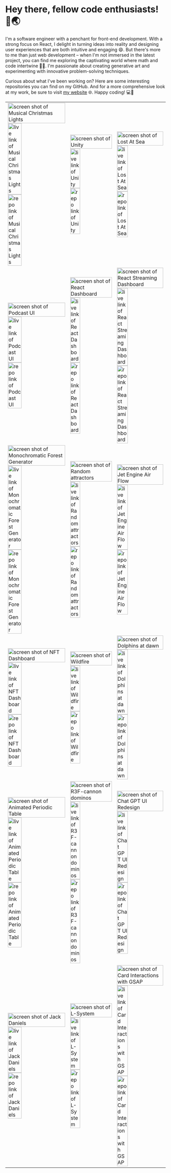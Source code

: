 # Hey there, fellow code enthusiasts! 🚀🌏

I'm a software engineer with a penchant for front-end development. With a strong focus on React, I delight in turning ideas into reality and designing user experiences that are both intuitive and engaging 😄. But there's more to me than just web development – when I'm not immersed in the latest project, you can find me exploring the captivating world where math and code intertwine 🎨🔢. I'm passionate about creating generative art and experimenting with innovative problem-solving techniques.
   
Curious about what I've been working on? Here are some interesting repositories you can find on my GitHub. And for a more comprehensive look at my work, be sure to visit [my website](https://dilums.com) 🌐. Happy coding! 💻🎉   
   
       
   
    
<table>
    <tbody>
        <tr>
            <td>
                <a href="https://github.com/dilums/musical-christmas-lights"><img src="https://res.cloudinary.com/ds574fco0/image/upload/v1681044696/gh-readme/christmas-lights_hmsx9e.png" alt="screen shot of Musical Christmas Lights" width="100%"></a>
                <a href="https://dilums.github.io/musical-christmas-lights"><img src="https://res.cloudinary.com/ds574fco0/image/upload/v1681044697/gh-readme/live_bezfn0.svg" alt="live link of Musical Christmas Lights" width="49%"></a>
                <a href="https://github.com/dilums/musical-christmas-lights"><img src="https://res.cloudinary.com/ds574fco0/image/upload/v1681044699/gh-readme/repo_pm8d3t.svg" alt="repo link of Musical Christmas Lights" width="49%"></a>
            </td>
            <td>
                <a href="https://github.com/dilums/unity"><img src="https://res.cloudinary.com/ds574fco0/image/upload/v1681044700/gh-readme/unity_yyktb1.png" alt="screen shot of Unity" width="100%"></a>
                <a href="https://dilums.github.io/unity"><img src="https://res.cloudinary.com/ds574fco0/image/upload/v1681044697/gh-readme/live_bezfn0.svg" alt="live link of Unity" width="49%"></a>
                <a href="https://github.com/dilums/unity"><img src="https://res.cloudinary.com/ds574fco0/image/upload/v1681044699/gh-readme/repo_pm8d3t.svg" alt="repo link of Unity" width="49%"></a>
            </td>
            <td>
                <a href="https://github.com/dilums/lost-at-sea"><img src="https://res.cloudinary.com/ds574fco0/image/upload/v1681044699/gh-readme/lost-at-sea_pcbvyg.png" alt="screen shot of Lost At Sea" width="100%"></a>
                <a href="https://dilums.github.io/lost-at-sea/"><img src="https://res.cloudinary.com/ds574fco0/image/upload/v1681044697/gh-readme/live_bezfn0.svg" alt="live link of Lost At Sea" width="49%"></a>
                <a href="https://github.com/dilums/lost-at-sea"><img src="https://res.cloudinary.com/ds574fco0/image/upload/v1681044699/gh-readme/repo_pm8d3t.svg" alt="repo link of Lost At Sea" width="49%"></a>
            </td>
        </tr>
        <tr>
            <td>
                <a href="https://github.com/dilums/podcast-ui"><img src="https://res.cloudinary.com/ds574fco0/image/upload/v1681044702/gh-readme/podcast-app_i0nn7z.png" alt="screen shot of Podcast UI" width="100%"></a>
                <a href="https://podcast-layout.netlify.app/"><img src="https://res.cloudinary.com/ds574fco0/image/upload/v1681044697/gh-readme/live_bezfn0.svg" alt="live link of Podcast UI" width="49%"></a>
                <a href="https://github.com/dilums/podcast-ui"><img src="https://res.cloudinary.com/ds574fco0/image/upload/v1681044699/gh-readme/repo_pm8d3t.svg" alt="repo link of Podcast UI" width="49%"></a>
            </td>
            <td>
                <a href="https://github.com/dilums/react-dashboard"><img src="https://res.cloudinary.com/ds574fco0/image/upload/v1681044700/gh-readme/responsive-react-dashboard_x4avn4.png" alt="screen shot of React Dashboard" width="100%"></a>
                <a href="https://dilums-react-dashboard.netlify.app/"><img src="https://res.cloudinary.com/ds574fco0/image/upload/v1681044697/gh-readme/live_bezfn0.svg" alt="live link of React Dashboard" width="49%"></a>
                <a href="https://github.com/dilums/react-dashboard"><img src="https://res.cloudinary.com/ds574fco0/image/upload/v1681044699/gh-readme/repo_pm8d3t.svg" alt="repo link of React Dashboard" width="49%"></a>
            </td>
            <td>
                <a href="https://github.com/dilums/react-streaming-dashboard"><img src="https://res.cloudinary.com/ds574fco0/image/upload/v1681044700/gh-readme/react-streaming-dashboard_dpbydf.png" alt="screen shot of React Streaming Dashboard" width="100%"></a>
                <a href="https://react-streaming-dashboard.netlify.app/"><img src="https://res.cloudinary.com/ds574fco0/image/upload/v1681044697/gh-readme/live_bezfn0.svg" alt="live link of React Streaming Dashboard" width="49%"></a>
                <a href="https://github.com/dilums/react-streaming-dashboard"><img src="https://res.cloudinary.com/ds574fco0/image/upload/v1681044699/gh-readme/repo_pm8d3t.svg" alt="repo link of React Streaming Dashboard" width="49%"></a>
            </td>
        </tr>
        <tr>
            <td>
                <a href="https://github.com/dilums/Monochromatic-Forest-Generator"><img src="https://res.cloudinary.com/ds574fco0/image/upload/v1681044698/gh-readme/react-monochromatic-landscape-generator_nr8cui.png" alt="screen shot of Monochromatic Forest Generator " width="100%"></a>
                <a href="https://monochromatic-forest-generator.netlify.app/"><img src="https://res.cloudinary.com/ds574fco0/image/upload/v1681044697/gh-readme/live_bezfn0.svg" alt="live link of Monochromatic Forest Generator " width="49%"></a>
                <a href="https://github.com/dilums/Monochromatic-Forest-Generator"><img src="https://res.cloudinary.com/ds574fco0/image/upload/v1681044699/gh-readme/repo_pm8d3t.svg" alt="repo link of Monochromatic Forest Generator " width="49%"></a>
            </td>
            <td>
                <a href="https://github.com/dilums/random-attractors"><img src="https://res.cloudinary.com/ds574fco0/image/upload/v1681044698/gh-readme/random-attractors_kvllu3.png" alt="screen shot of Random attractors" width="100%"></a>
                <a href="https://dilums.github.io/random-attractors/"><img src="https://res.cloudinary.com/ds574fco0/image/upload/v1681044697/gh-readme/live_bezfn0.svg" alt="live link of Random attractors" width="49%"></a>
                <a href="https://github.com/dilums/random-attractors"><img src="https://res.cloudinary.com/ds574fco0/image/upload/v1681044699/gh-readme/repo_pm8d3t.svg" alt="repo link of Random attractors" width="49%"></a>
            </td>
            <td>
                <a href="https://github.com/dilums/jet-engine-threejs"><img src="https://res.cloudinary.com/ds574fco0/image/upload/v1681044696/gh-readme/68747470733a2f2f7265732e636c6f7564696e6172792e636f6d2f647335373466636f302f696d6167652f75706c6f61642f76313637393431333238342f6769746875622f6a65742d656e67696e655f78397238776f2e706e67_htoabm.png" alt="screen shot of Jet Engine Air Flow" width="100%"></a>
                <a href="https://jet-engine-air-flow.netlify.app/"><img src="https://res.cloudinary.com/ds574fco0/image/upload/v1681044697/gh-readme/live_bezfn0.svg" alt="live link of Jet Engine Air Flow" width="49%"></a>
                <a href="https://github.com/dilums/jet-engine-threejs"><img src="https://res.cloudinary.com/ds574fco0/image/upload/v1681044699/gh-readme/repo_pm8d3t.svg" alt="repo link of Jet Engine Air Flow" width="49%"></a>
            </td>
        </tr>
        <tr>
            <td>
                <a href="https://github.com/dilums/nft-dashboard"><img src="https://res.cloudinary.com/ds574fco0/image/upload/v1681044696/gh-readme/ggew_cchnjx.png" alt="screen shot of NFT Dashboard" width="100%"></a>
                <a href="https://dilums-nft-dashboard.netlify.app/"><img src="https://res.cloudinary.com/ds574fco0/image/upload/v1681044697/gh-readme/live_bezfn0.svg" alt="live link of NFT Dashboard" width="49%"></a>
                <a href="https://github.com/dilums/nft-dashboard"><img src="https://res.cloudinary.com/ds574fco0/image/upload/v1681044699/gh-readme/repo_pm8d3t.svg" alt="repo link of NFT Dashboard" width="49%"></a>
            </td>
            <td>
                <a href="https://github.com/dilums/wildfire"><img src="https://res.cloudinary.com/ds574fco0/image/upload/v1681044702/gh-readme/wildfire_dbpqxe.png" alt="screen shot of Wildfire" width="100%"></a>
                <a href="https://dilums.github.io/wildfire/"><img src="https://res.cloudinary.com/ds574fco0/image/upload/v1681044697/gh-readme/live_bezfn0.svg" alt="live link of Wildfire" width="49%"></a>
                <a href="https://github.com/dilums/wildfire"><img src="https://res.cloudinary.com/ds574fco0/image/upload/v1681044699/gh-readme/repo_pm8d3t.svg" alt="repo link of Wildfire" width="49%"></a>
            </td>
            <td>
                <a href="https://github.com/dilums/dolphins-at-dawn"><img src="https://res.cloudinary.com/ds574fco0/image/upload/v1681044696/gh-readme/dolphins-at-dawn_vmewdk.png" alt="screen shot of Dolphins at dawn" width="100%"></a>
                <a href="https://codepen.io/dilums/live/bGqpNop"><img src="https://res.cloudinary.com/ds574fco0/image/upload/v1681044697/gh-readme/live_bezfn0.svg" alt="live link of Dolphins at dawn" width="49%"></a>
                <a href="https://github.com/dilums/dolphins-at-dawn"><img src="https://res.cloudinary.com/ds574fco0/image/upload/v1681044699/gh-readme/repo_pm8d3t.svg" alt="repo link of Dolphins at dawn" width="49%"></a>
            </td>
        </tr>
        <tr>
            <td>
                <a href="https://github.com/dilums/animated-periodic-table"><img src="https://res.cloudinary.com/ds574fco0/image/upload/v1681044696/gh-readme/68747470733a2f2f7265732e636c6f7564696e6172792e636f6d2f647335373466636f302f696d6167652f75706c6f61642f76313637393338383035362f6769746875622f706572696f6469632d7461626c655f6379656466382e706e67_p9ugrh.png" alt="screen shot of Animated Periodic Table" width="100%"></a>
                <a href="https://dilums.github.io/animated-periodic-table/"><img src="https://res.cloudinary.com/ds574fco0/image/upload/v1681044697/gh-readme/live_bezfn0.svg" alt="live link of Animated Periodic Table" width="49%"></a>
                <a href="https://github.com/dilums/animated-periodic-table"><img src="https://res.cloudinary.com/ds574fco0/image/upload/v1681044699/gh-readme/repo_pm8d3t.svg" alt="repo link of Animated Periodic Table" width="49%"></a>
            </td>
            <td>
                <a href="https://github.com/dilums/r3f-cannon-dominos"><img src="https://res.cloudinary.com/ds574fco0/image/upload/v1681044694/gh-readme/68747470733a2f2f7265732e636c6f7564696e6172792e636f6d2f647335373466636f302f696d6167652f75706c6f61642f76313638303031303031302f6769746875622f7468756d626e61696c5f6863677879702e706e67_c4gr81.png" alt="screen shot of R3F-cannon dominos" width="100%"></a>
                <a href="https://codesandbox.io/s/r3f-cannon-dominos-0007w"><img src="https://res.cloudinary.com/ds574fco0/image/upload/v1681044697/gh-readme/live_bezfn0.svg" alt="live link of R3F-cannon dominos" width="49%"></a>
                <a href="https://github.com/dilums/r3f-cannon-dominos"><img src="https://res.cloudinary.com/ds574fco0/image/upload/v1681044699/gh-readme/repo_pm8d3t.svg" alt="repo link of R3F-cannon dominos" width="49%"></a>
            </td>
            <td>
                <a href="https://github.com/dilums/chat-gpt-ui-redesign"><img src="https://res.cloudinary.com/ds574fco0/image/upload/v1681044694/gh-readme/a_mdrqp0.png" alt="screen shot of Chat GPT UI Redesign" width="100%"></a>
                <a href="https://chat-gpt-ui-redesign.netlify.app/"><img src="https://res.cloudinary.com/ds574fco0/image/upload/v1681044697/gh-readme/live_bezfn0.svg" alt="live link of Chat GPT UI Redesign" width="49%"></a>
                <a href="https://github.com/dilums/chat-gpt-ui-redesign"><img src="https://res.cloudinary.com/ds574fco0/image/upload/v1681044699/gh-readme/repo_pm8d3t.svg" alt="repo link of Chat GPT UI Redesign" width="49%"></a>
            </td>
        </tr>
        <tr>
            <td>
                <a href="https://github.com/dilums/jack-daniels-hero-section-animation"><img src="https://res.cloudinary.com/ds574fco0/image/upload/v1681044693/gh-readme/68747470733a2f2f7265732e636c6f7564696e6172792e636f6d2f647335373466636f302f696d6167652f75706c6f61642f76313637393338343031372f6769746875622f6a61636b2d64616e69656c735f7a736a7165752e706e67_tgf0yq.png" alt="screen shot of Jack Daniels" width="100%"></a>
                <a href="https://dilums.github.io/jack-daniels-hero-section-animation/"><img src="https://res.cloudinary.com/ds574fco0/image/upload/v1681044697/gh-readme/live_bezfn0.svg" alt="live link of Jack Daniels" width="49%"></a>
                <a href="https://github.com/dilums/jack-daniels-hero-section-animation"><img src="https://res.cloudinary.com/ds574fco0/image/upload/v1681044699/gh-readme/repo_pm8d3t.svg" alt="repo link of Jack Daniels" width="49%"></a>
            </td>
            <td>
                <a href="https://github.com/dilums/l-system"><img src="https://res.cloudinary.com/ds574fco0/image/upload/v1681044692/gh-readme/68747470733a2f2f7265732e636c6f7564696e6172792e636f6d2f647335373466636f302f696d6167652f75706c6f61642f76313637393338343631342f6769746875622f4c2d73797374656d5f703577766f702e706e67_mruec8.png" alt="screen shot of L-System" width="100%"></a>
                <a href="https://dilums.github.io/l-system/"><img src="https://res.cloudinary.com/ds574fco0/image/upload/v1681044697/gh-readme/live_bezfn0.svg" alt="live link of L-System" width="49%"></a>
                <a href="https://github.com/dilums/l-system"><img src="https://res.cloudinary.com/ds574fco0/image/upload/v1681044699/gh-readme/repo_pm8d3t.svg" alt="repo link of L-System" width="49%"></a>
            </td>
            <td>
                <a href="https://github.com/dilums/card-interactions-with-gsap"><img src="https://res.cloudinary.com/ds574fco0/image/upload/v1681044692/gh-readme/68747470733a2f2f7265732e636c6f7564696e6172792e636f6d2f647335373466636f302f696d6167652f75706c6f61642f76313637393339313635302f6769746875622f636172642d696e746572616374696f6e735f6262696a61742e706e67_y3l4kd.png" alt="screen shot of Card Interactions with GSAP" width="100%"></a>
                <a href="https://dilums.github.io/card-interactions-with-gsap/"><img src="https://res.cloudinary.com/ds574fco0/image/upload/v1681044697/gh-readme/live_bezfn0.svg" alt="live link of Card Interactions with GSAP" width="49%"></a>
                <a href="https://github.com/dilums/card-interactions-with-gsap"><img src="https://res.cloudinary.com/ds574fco0/image/upload/v1681044699/gh-readme/repo_pm8d3t.svg" alt="repo link of Card Interactions with GSAP" width="49%"></a>
            </td>
        </tr>
    </tbody>
</table>